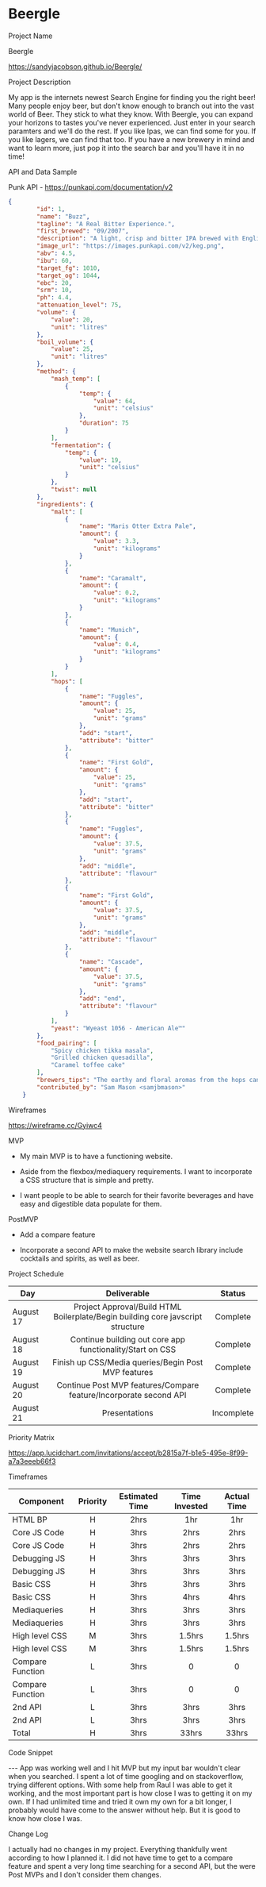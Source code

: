 # Beergle

Project Name

Beergle

https://sandyjacobson.github.io/Beergle/

Project Description

My app is the internets newest Search Engine for finding you the right beer! Many people enjoy beer, but don't know enough to branch out into the vast world of Beer. They stick to what they know. With Beergle, you can expand your horizons to tastes you've never experienced. Just enter in your search paramters and we'll do the rest. If you like Ipas, we can find some for you. If you like lagers, we can find that too. If you have a new brewery in mind and want to learn more, just pop it into the search bar and you'll have it in no time!

API and Data Sample

Punk API - https://punkapi.com/documentation/v2

```json
{
        "id": 1,
        "name": "Buzz",
        "tagline": "A Real Bitter Experience.",
        "first_brewed": "09/2007",
        "description": "A light, crisp and bitter IPA brewed with English and American hops. A small batch brewed only once.",
        "image_url": "https://images.punkapi.com/v2/keg.png",
        "abv": 4.5,
        "ibu": 60,
        "target_fg": 1010,
        "target_og": 1044,
        "ebc": 20,
        "srm": 10,
        "ph": 4.4,
        "attenuation_level": 75,
        "volume": {
            "value": 20,
            "unit": "litres"
        },
        "boil_volume": {
            "value": 25,
            "unit": "litres"
        },
        "method": {
            "mash_temp": [
                {
                    "temp": {
                        "value": 64,
                        "unit": "celsius"
                    },
                    "duration": 75
                }
            ],
            "fermentation": {
                "temp": {
                    "value": 19,
                    "unit": "celsius"
                }
            },
            "twist": null
        },
        "ingredients": {
            "malt": [
                {
                    "name": "Maris Otter Extra Pale",
                    "amount": {
                        "value": 3.3,
                        "unit": "kilograms"
                    }
                },
                {
                    "name": "Caramalt",
                    "amount": {
                        "value": 0.2,
                        "unit": "kilograms"
                    }
                },
                {
                    "name": "Munich",
                    "amount": {
                        "value": 0.4,
                        "unit": "kilograms"
                    }
                }
            ],
            "hops": [
                {
                    "name": "Fuggles",
                    "amount": {
                        "value": 25,
                        "unit": "grams"
                    },
                    "add": "start",
                    "attribute": "bitter"
                },
                {
                    "name": "First Gold",
                    "amount": {
                        "value": 25,
                        "unit": "grams"
                    },
                    "add": "start",
                    "attribute": "bitter"
                },
                {
                    "name": "Fuggles",
                    "amount": {
                        "value": 37.5,
                        "unit": "grams"
                    },
                    "add": "middle",
                    "attribute": "flavour"
                },
                {
                    "name": "First Gold",
                    "amount": {
                        "value": 37.5,
                        "unit": "grams"
                    },
                    "add": "middle",
                    "attribute": "flavour"
                },
                {
                    "name": "Cascade",
                    "amount": {
                        "value": 37.5,
                        "unit": "grams"
                    },
                    "add": "end",
                    "attribute": "flavour"
                }
            ],
            "yeast": "Wyeast 1056 - American Ale™"
        },
        "food_pairing": [
            "Spicy chicken tikka masala",
            "Grilled chicken quesadilla",
            "Caramel toffee cake"
        ],
        "brewers_tips": "The earthy and floral aromas from the hops can be overpowering. Drop a little Cascade in at the end of the boil to lift the profile with a bit of citrus.",
        "contributed_by": "Sam Mason <samjbmason>"
    }
```

Wireframes

https://wireframe.cc/Gyiwc4

MVP


- My main MVP is to have a functioning website. 


- Aside from the flexbox/mediaquery requirements. I want to incorporate a CSS structure that is simple and pretty.


- I want people to be able to search for their favorite beverages and have easy and digestible data populate for them.


PostMVP


- Add a compare feature


- Incorporate a second API to make the website search library include cocktails and spirits, as well as beer.


Project Schedule

| Day | Deliverable | Status | 
| --- | :---: |  :---: |
|August 17| Project Approval/Build HTML Boilerplate/Begin building core javscript structure | Complete |
|August 18| Continue building out core app functionality/Start on CSS | Complete |
|August 19| Finish up CSS/Media queries/Begin Post MVP features | Complete |
|August 20| Continue Post MVP features/Compare feature/Incorporate second API | Complete |
|August 21| Presentations | Incomplete |

Priority Matrix

https://app.lucidchart.com/invitations/accept/b2815a7f-b1e5-495e-8f99-a7a3eeeb66f3

Timeframes

| Component | Priority | Estimated Time | Time Invested | Actual Time |
| --- | :---: |  :---: | :---: | :---: |
| HTML BP | H | 2hrs| 1hr | 1hr  |
| Core JS Code | H | 3hrs| 2hrs | 2hrs |
| Core JS Code | H | 3hrs| 2hrs | 2hrs |
| Debugging JS | H | 3hrs| 3hrs | 3hrs |
| Debugging JS | H | 3hrs| 3hrs| 3hrs |
| Basic CSS | H | 3hrs| 3hrs | 3hrs |
| Basic CSS | H | 3hrs| 4hrs | 4hrs |
| Mediaqueries | H | 3hrs| 3hrs | 3hrs |
| Mediaqueries | H | 3hrs| 3hrs | 3hrs |
| High level CSS | M | 3hrs| 1.5hrs | 1.5hrs |
| High level CSS | M | 3hrs| 1.5hrs | 1.5hrs |
| Compare Function | L | 3hrs| 0 | 0 |
| Compare Function | L | 3hrs| 0 | 0 |
| 2nd API | L | 3hrs| 3hrs | 3hrs |
| 2nd API | L | 3hrs| 3hrs | 3hrs |
| Total | H | 3hrs| 33hrs | 33hrs |



Code Snippet

<!-- const clearInput = document.querySelector('input')
  clearInput.value = "" -->

--- App was working well and I hit MVP but my input bar wouldn't clear when you searched. I spent a lot of time googling and on stackoverflow, trying different options. With some help from Raul I was able to get it working, and the most important part is how close I was to getting it on my own. If I had unlimited time and tried it own my own for a bit longer, I probably would have come to the answer without help. But it is good to know how close I was. 

Change Log

I actually had no changes in my project. Everything thankfully went according to how I planned it. I did not have time to get to a compare feature and spent a very long time searching for a second API, but the were Post MVPs and I don't consider them changes. 
